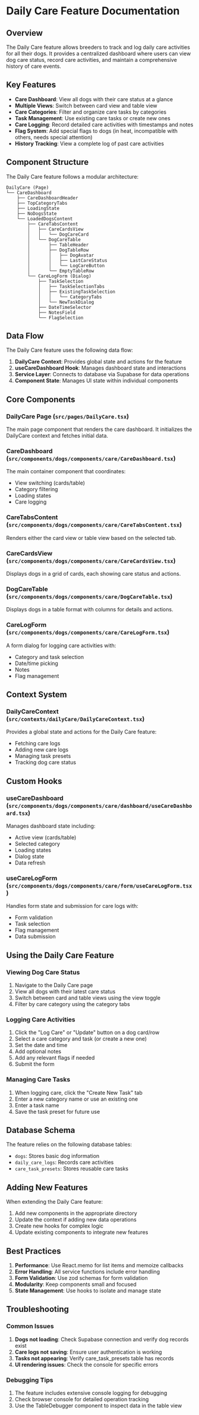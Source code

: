 
# Daily Care Feature Documentation

## Overview

The Daily Care feature allows breeders to track and log daily care activities for all their dogs. It provides a centralized dashboard where users can view dog care status, record care activities, and maintain a comprehensive history of care events.

## Key Features

- **Care Dashboard**: View all dogs with their care status at a glance
- **Multiple Views**: Switch between card view and table view
- **Care Categories**: Filter and organize care tasks by categories
- **Task Management**: Use existing care tasks or create new ones
- **Care Logging**: Record detailed care activities with timestamps and notes
- **Flag System**: Add special flags to dogs (in heat, incompatible with others, needs special attention)
- **History Tracking**: View a complete log of past care activities

## Component Structure

The Daily Care feature follows a modular architecture:

```
DailyCare (Page)
└── CareDashboard
    ├── CareDashboardHeader
    ├── TopCategoryTabs
    ├── LoadingState
    ├── NoDogsState
    └── LoadedDogsContent
        ├── CareTabsContent
        │   ├── CareCardsView
        │   │   └── DogCareCard
        │   └── DogCareTable
        │       ├── TableHeader
        │       ├── DogTableRow
        │       │   ├── DogAvatar
        │       │   ├── LastCareStatus
        │       │   └── LogCareButton
        │       └── EmptyTableRow
        └── CareLogForm (Dialog)
            ├── TaskSelection
            │   ├── TaskSelectionTabs
            │   ├── ExistingTaskSelection
            │   │   └── CategoryTabs
            │   └── NewTaskDialog
            ├── DateTimeSelector
            ├── NotesField
            └── FlagSelection
```

## Data Flow

The Daily Care feature uses the following data flow:

1. **DailyCare Context**: Provides global state and actions for the feature
2. **useCareDashboard Hook**: Manages dashboard state and interactions
3. **Service Layer**: Connects to database via Supabase for data operations
4. **Component State**: Manages UI state within individual components

## Core Components

### DailyCare Page (`src/pages/DailyCare.tsx`)

The main page component that renders the care dashboard. It initializes the DailyCare context and fetches initial data.

### CareDashboard (`src/components/dogs/components/care/CareDashboard.tsx`)

The main container component that coordinates:
- View switching (cards/table)
- Category filtering
- Loading states
- Care logging

### CareTabsContent (`src/components/dogs/components/care/CareTabsContent.tsx`)

Renders either the card view or table view based on the selected tab.

### CareCardsView (`src/components/dogs/components/care/CareCardsView.tsx`)

Displays dogs in a grid of cards, each showing care status and actions.

### DogCareTable (`src/components/dogs/components/care/DogCareTable.tsx`)

Displays dogs in a table format with columns for details and actions.

### CareLogForm (`src/components/dogs/components/care/CareLogForm.tsx`)

A form dialog for logging care activities with:
- Category and task selection
- Date/time picking
- Notes
- Flag management

## Context System

### DailyCareContext (`src/contexts/dailyCare/DailyCareContext.tsx`)

Provides a global state and actions for the Daily Care feature:
- Fetching care logs
- Adding new care logs
- Managing task presets
- Tracking dog care status

## Custom Hooks

### useCareDashboard (`src/components/dogs/components/care/dashboard/useCareDashboard.tsx`)

Manages dashboard state including:
- Active view (cards/table)
- Selected category
- Loading states
- Dialog state
- Data refresh

### useCareLogForm (`src/components/dogs/components/care/form/useCareLogForm.tsx`)

Handles form state and submission for care logs with:
- Form validation
- Task selection
- Flag management
- Data submission

## Using the Daily Care Feature

### Viewing Dog Care Status

1. Navigate to the Daily Care page
2. View all dogs with their latest care status
3. Switch between card and table views using the view toggle
4. Filter by care category using the category tabs

### Logging Care Activities

1. Click the "Log Care" or "Update" button on a dog card/row
2. Select a care category and task (or create a new one)
3. Set the date and time
4. Add optional notes
5. Add any relevant flags if needed
6. Submit the form

### Managing Care Tasks

1. When logging care, click the "Create New Task" tab
2. Enter a new category name or use an existing one
3. Enter a task name
4. Save the task preset for future use

## Database Schema

The feature relies on the following database tables:

- `dogs`: Stores basic dog information
- `daily_care_logs`: Records care activities
- `care_task_presets`: Stores reusable care tasks

## Adding New Features

When extending the Daily Care feature:

1. Add new components in the appropriate directory
2. Update the context if adding new data operations
3. Create new hooks for complex logic
4. Update existing components to integrate new features

## Best Practices

1. **Performance**: Use React.memo for list items and memoize callbacks
2. **Error Handling**: All service functions include error handling
3. **Form Validation**: Use zod schemas for form validation
4. **Modularity**: Keep components small and focused
5. **State Management**: Use hooks to isolate and manage state

## Troubleshooting

### Common Issues

1. **Dogs not loading**: Check Supabase connection and verify dog records exist
2. **Care logs not saving**: Ensure user authentication is working
3. **Tasks not appearing**: Verify care_task_presets table has records
4. **UI rendering issues**: Check the console for specific errors

### Debugging Tips

1. The feature includes extensive console logging for debugging
2. Check browser console for detailed operation tracking
3. Use the TableDebugger component to inspect data in the table view
